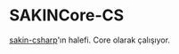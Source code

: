 # SAKINCore-CS

[sakin-csharp](https://github.com/kaannsaydamm/sakin-csharp)'ın halefi. Core olarak çalışıyor.
